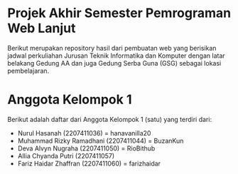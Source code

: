 # Projek Akhir Semester Pemrograman Web Lanjut
Berikut merupakan repository hasil dari pembuatan web yang berisikan jadwal perkuliahan Jurusan Teknik Informatika dan Komputer dengan latar belakang Gedung AA dan juga Gedung Serba Guna (GSG) sebagai lokasi pembelajaran.

# Anggota Kelompok 1
Berikut adalah daftar dari Anggota Kelompok 1 (satu) yang terdiri dari:

- Nurul Hasanah (2207411036) = hanavanilla20
- Muhammad Rizky Ramadhani (2207411044) = BuzanKun
- Deva Alvyn Nugraha (2207411050) = RioBithub
- Allia Chyanda Putri (2207411057)
- Fariz Haidar Zhaffran (2207411060) = farizhaidar
